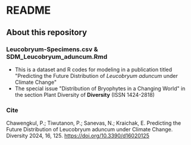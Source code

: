 # README
## About this repository

### Leucobryum-Specimens.csv & SDM_Leucobryum_aduncum.Rmd
- This is a dataset and R codes for modeling in a publication titled "Predicting the Future Distribution of _Leucobryum aduncum_ under Climate Change"
- The special issue "Distribution of Bryophytes in a Changing World" in the section Plant Diversity of **Diversity** (ISSN 1424-2818)

### Cite
Chawengkul, P.; Tiwutanon, P.; Sanevas, N.; Kraichak, E. Predicting the Future Distribution of Leucobryum aduncum under Climate Change. Diversity 2024, 16, 125. https://doi.org/10.3390/d16020125
